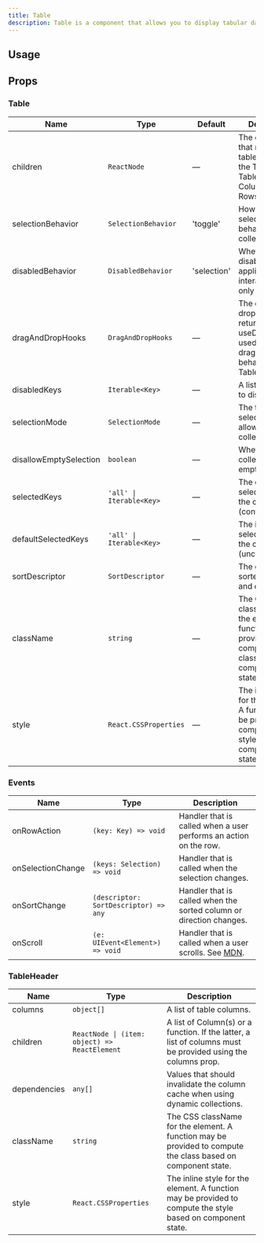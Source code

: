 ```yaml
---
title: Table
description: Table is a component that allows you to display tabular data.
---
```


## Usage

<usage></usage>

## Props

### Table

| Name                   | Type                     | Default     | Description                                                                                                  |
| ---------------------- | ------------------------ | ----------- | ------------------------------------------------------------------------------------------------------------ |
| children               | `ReactNode`              | —           | The elements that make up the table. Includes the TableHeader, TableBody, Columns, and Rows.                 |
| selectionBehavior      | `SelectionBehavior`      | 'toggle'    | How multiple selection should behave in the collection.                                                      |
| disabledBehavior       | `DisabledBehavior`       | 'selection' | Whether disabledKeys applies to all interactions, or only selection.                                         |
| dragAndDropHooks       | `DragAndDropHooks`       | —           | The drag and drop hooks returned by useDragAndDrop used to enable drag and drop behavior for the Table.      |
| disabledKeys           | `Iterable<Key>`          | —           | A list of row keys to disable.                                                                               |
| selectionMode          | `SelectionMode`          | —           | The type of selection that is allowed in the collection.                                                     |
| disallowEmptySelection | `boolean`                | —           | Whether the collection allows empty selection.                                                               |
| selectedKeys           | `'all' \| Iterable<Key>` | —           | The currently selected keys in the collection (controlled).                                                  |
| defaultSelectedKeys    | `'all' \| Iterable<Key>` | —           | The initial selected keys in the collection (uncontrolled).                                                  |
| sortDescriptor         | `SortDescriptor`         | —           | The current sorted column and direction.                                                                     |
| className              | `string`                 | —           | The CSS className for the element. A function may be provided to compute the class based on component state. |
| style                  | `React.CSSProperties`    | —           | The inline style for the element. A function may be provided to compute the style based on component state.  |

### Events

| Name              | Type                                  | Description                                                                                                                   |
| ----------------- | ------------------------------------- | ----------------------------------------------------------------------------------------------------------------------------- |
| onRowAction       | `(key: Key) => void`                  | Handler that is called when a user performs an action on the row.                                                             |
| onSelectionChange | `(keys: Selection) => void`           | Handler that is called when the selection changes.                                                                            |
| onSortChange      | `(descriptor: SortDescriptor) => any` | Handler that is called when the sorted column or direction changes.                                                           |
| onScroll          | `(e: UIEvent<Element>) => void`       | Handler that is called when a user scrolls. See [MDN](https://developer.mozilla.org/en-US/docs/Web/API/Element/scroll_event). |

### TableHeader

| Name         | Type                                          | Description                                                                                                  |
| ------------ | --------------------------------------------- | ------------------------------------------------------------------------------------------------------------ |
| columns      | `object[]`                                    | A list of table columns.                                                                                     |
| children     | `ReactNode \| (item: object) => ReactElement` | A list of Column(s) or a function. If the latter, a list of columns must be provided using the columns prop. |
| dependencies | `any[]`                                       | Values that should invalidate the column cache when using dynamic collections.                               |
| className    | `string`                                      | The CSS className for the element. A function may be provided to compute the class based on component state. |
| style        | `React.CSSProperties`                         | The inline style for the element. A function may be provided to compute the style based on component state.  |

